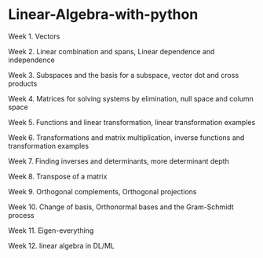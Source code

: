 # Linear-Algebra-with-python

Week 1. Vectors

Week 2. Linear combination and spans, Linear dependence and independence

Week 3. Subspaces and the basis for a subspace, vector dot and cross products

Week 4. Matrices for solving systems by elimination, null space and column space

Week 5. Functions and linear transformation, linear transformation examples

Week 6. Transformations and matrix multiplication, inverse functions and transformation examples

Week 7. Finding inverses and determinants, more determinant depth

Week 8. Transpose of a matrix

Week 9. Orthogonal complements, Orthogonal projections

Week 10. Change of basis, Orthonormal bases and the Gram-Schmidt process

Week 11. Eigen-everything

Week 12. linear algebra in DL/ML
